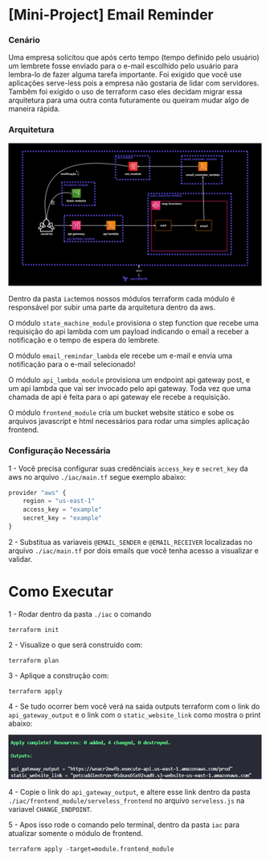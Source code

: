 # [Mini-Project] Email Reminder

###  Cenário
Uma empresa solicitou que após certo tempo (tempo definido pelo usuário) um lembrete fosse enviado para o e-mail escolhido pelo usuário para lembra-lo de fazer alguma tarefa importante. Foi exigido que você use aplicações serve-less pois a empresa não gostaria de lidar com servidores. Tambêm foi exigido o uso de terraform caso eles decidam migrar essa arquitetura para uma outra conta futuramente ou queiram mudar algo de maneira rápida.
    
### Arquitetura
![Alt text](./assets/arquitetura.png "Title")

Dentro da pasta `iac`temos nossos módulos terraform cada módulo é responsável por subir uma parte da arquitetura dentro da aws.

O módulo `state_machine_module` provisiona o step function que recebe uma requisição do api lambda com um payload indicando o email a receber a notificação e o tempo de espera do lembrete.

O módulo `email_remindar_lambda` ele recebe um e-mail e envia uma notificação para o e-mail selecionado! 

O módulo `api_lambda_module` provisiona um endpoint api gateway post, e um api lambda que vai ser invocado pelo api gateway. Toda vez que uma chamada de api é feita para o api gateway ele recebe a requisição.

O módulo `frontend_module` cria um bucket website stático e sobe os arquivos javascript e html necessários para rodar uma simples aplicação frontend.

### Configuração Necessária

1 - Você precisa configurar suas credênciais `access_key` e `secret_key` da aws no arquivo `./iac/main.tf` segue exemplo abaixo:

```python
provider "aws" {
    region = "us-east-1"
    access_key = "example"
    secret_key = "example"
}
```

2 - Substitua as variaveis `@EMAIL_SENDER` e `@EMAIL_RECEIVER` localizadas no arquivo `./iac/main.tf` por dois emails que você tenha acesso a visualizar e validar.

# Como Executar
1 - Rodar dentro da pasta `./iac` o comando

    terraform init

2 - Visualize o que será construido com:
    
    terraform plan

3 - Aplique a construção com:

    terraform apply

4 - Se tudo ocorrer bem você verá na saida outputs terraform com o link do `api_gateway_output` e o link com o `static_website_link` como mostra o print abaixo:

![Alt text](./assets/output_terraform.png "Title")

4 - Copie o link do `api_gateway_output`, e altere esse link dentro da pasta `./iac/frontend_module/serveless_frontend` no arquivo `serveless.js` na variavel `CHANGE_ENDPOINT`.

5 - Apos isso rode o comando pelo terminal, dentro da pasta `iac` para atualizar somente o módulo de frontend.
    
    terraform apply -target=module.frontend_module

